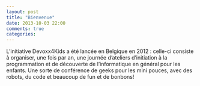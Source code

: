 ```yaml
---
layout: post
title: "Bienvenue"
date: 2013-10-03 22:00
comments: true
categories: 
---
```


L’initiative Devoxx4Kids a été lancée en Belgique en 2012 : celle-ci consiste à organiser, une fois par an, une journée d’ateliers d’initiation à la programmation et de découverte de l’informatique en général pour les enfants. Une sorte de conférence de geeks pour les mini pouces, avec des robots, du code et beaucoup de fun et de bonbons!